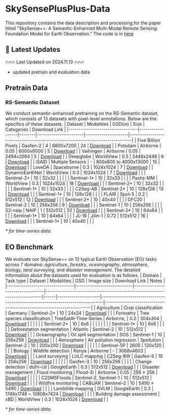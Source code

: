 # SkySensePlusPlus-Data
This repository contains the data description and processing for the paper titled "SkySense++: A Semantic-Enhanced Multi-Modal Remote Sensing Foundation Model for Earth Observation." The code is in [here](https://github.com/kang-wu/SkySensePlusPlus)
## 📢 Latest Updates
🔥🔥🔥 Last Updated on 2024.11.13 🔥🔥🔥
- updated pretrain and evaluation data

## Pretrain Data
### RS-Semantic Dataset
We conduct semantic-enhanced pretraining on the RS-Semantic dataset, which consists of 13 datasets with pixel-level annotations. Below are the specifics of these datasets.
| Dataset                          | Modalities       | GSD(m) | Size                  | Categories          | Download Link                                                                 |
|----------------------------------|------------------|--------|-----------------------|---------------------|-------------------------------------------------------------------------------|
| Five Billion Pixels              | Gaofen-2         | 4      | 6800x7200             | 24                  | [Download](https://x-ytong.github.io/project/Five-Billion-Pixels.html)                   |
| Potsdam                          | Airborne         | 0.05   | 6000x6000             | 5                   | [Download](https://www.isprs.org/education/benchmarks/UrbanSemLab/2d-sem-label-potsdam.aspx)                               |
| Vaihingen                        | Airborne         | 0.05   | 2494x2064             | 5                   | [Download](https://www.isprs.org/education/benchmarks/UrbanSemLab/2d-sem-label-vaihingen.aspx)                            |
| Deepglobe                        | WorldView        | 0.5    | 2448x2448             | 6                   | [Download](https://www.kaggle.com/datasets/balraj98/deepglobe-land-cover-classification-dataset)                            |
| iSAID                            | Multiple Sensors | -      | 800x800 to 4000x13000 | 15                  | [Download](https://captain-whu.github.io/iSAID/index.html)                                 |
| LoveDA                           | Spaceborne       | 0.3    | 1024x1024             | 7                   | [Download](https://github.com/Junjue-Wang/LoveDA)                              |
| DynamicEarthNet                  | WorldView        | 0.3    | 1024x1024             | 7                   | [Download](https://github.com/aysim/dynnet)                     |
|                                  | Sentinel-2*      | 10     | 32x32                 |                     |                                                                               |
|                                  | Sentinel-1*      | 10     | 32x33                 |                     |                                                                               |
| Pastis-MM                        | WorldView        | 0.3    | 1024x1024             | 18                  | [Download](https://github.com/VSainteuf/pastis-benchmark)                           |
|                                  | Sentinel-2*      | 10     | 32x32                 |                     |                                                                               |
|                                  | Sentinel-1*      | 10     | 32x33                 |                     |                                                                               |
| C2Seg-AB                         | Sentinel-2*      | 10     | 128x128               | 13                  | [Download](https://github.com/danfenghong/RSE_Cross-city)                              |
|                                  | Sentinel-1*      | 10     | 128x128               |                     |                                                                               |
| FLAIR                            | Spot-5           | 0.2    | 512x512               | 12                  | [Download](https://github.com/IGNF/FLAIR-2)                          |
|                                  | Sentinel-2*      | 10     | 40x40                 |                     |                                                                               |
| DFC20                            | Sentinel-2       | 10     | 256x256               | 9                   | [Download](https://ieee-dataport.org/competitions/2020-ieee-grss-data-fusion-contest)                            |
|                                  | Sentinel-1       | 10     | 256x256               |                     |                                                                               |
| S2-naip                          | NAIP             | 1      | 512x512               | 32                  | [Download](https://huggingface.co/datasets/allenai/s2-naip)                               |
|                                  | Sentinel-2*      | 10     | 64x64                 |                     |                                                                               |
|                                  | Sentinel-1*      | 10     | 64x64                 |                     |                                                                               |
| JL-16                            | Jilin-1          | 0.72   | 512x512               | 16                  | [Download]()                                 |
|                                  | Sentinel-1*      | 10     | 40x40                 |                     |                                                                               |

*\* for time-series data.*
## EO Benchmark
We evaluate our SkySense++ on 12 typical Earth Observation (EO) tasks across 7 domains: *agriculture*, *forestry*, *oceanography*, *atmosphere*, *biology*, *land surveying*, and *disaster management*. The detailed information about the datasets used for evaluation is as follows.
| Domain                          | Task type                  | Dataset                          | Modalities                                                                 | GSD  | Image size          | Download Link                                                                 | Notes                                                                 |
|---------------------------------|----------------------------|----------------------------------|----------------------------------------------------------------------------|------|---------------------|-------------------------------------------------------------------------------|-----------------------------------------------------------------------|
| Agriculture                     | Crop classification        | Germany                          | Sentinel-2*                                                                | 10   | 24x24               | [Download](https://github.com/michaeltrs/DeepSatModels/tree/main/data)                               |                                                                       |
| Foresetry                       | Tree species classification | TreeSatAI-Time-Series            | Airborne,                                          | 0.2  | 304x304             | [Download](http://example.com/download/treesatai-time-series)                |                                                                       |
|                                 |                            |                                  | Sentinel-2*                                                                | 10   | 6x6                 |         |      |                                                                       |
|                                 |                            |                                  | Sentinel-1*                                                                | 10   | 6x6                 |         |                                                                       |
|                                 | Deforestation segmentation | Atlantic                         | Sentinel-2                                                                 | 10   | 512x512             | [Download](https://github.com/davej23/attention-mechanism-unet)                    |                                                                       |
| Oceanography                    | Oil spill segmentation     | SOS                              | Sentinel-1                                                                 | 10   | 256x256             | [Download](https://grzy.cug.edu.cn/zhuqiqi/en/yjgk/32384/list/index.htm)                                 |                                                                       |
| Atmosphere                      | Air pollution regression   | 3pollution                       | Sentinel-2                                             | 10   | 200x200             | [Download](https://github.com/CoDIS-Lab/AQNet)                           |                                                                       |
|                                 |                            |                                  | Sentinel-5P                                                                | 2600 | 120x120             |               |                                                                       |
| Biology                         | Wildlife detection         | Kenya                            | Airborne                                                                   | -    | 3068x4603           | [Download](https://data.4tu.nl/articles/_/12713903/1)                                |                                                                       |
| Land surveying                  | LULC mapping               | C2Seg-BW                         | Gaofen-6                                                      | 10   | 256x256             | [Download](https://github.com/danfenghong/RSE_Cross-city)                             |                                                                       |
|                                 |                            |                                  | Gaofen-3                                                                   | 10   | 256x256             |                   |                                                                       |
|                                 | Change detection           | dsifn-cd                         | GoogleEarth                                                                | 0.3  | 512x512             | [Download](https://github.com/GeoZcx/A-deeply-supervised-image-fusion-network-for-change-detection-in-remote-sensing-images/tree/master/dataset)                      |                                                                       |
| Disaster management             | Flood monitoring           | Flood-3i                         | Airborne                                                                   | 0.05 | 256 × 256           | [Download](https://drive.google.com/drive/folders/1FMAKf2sszoFKjq0UrUmSLnJDbwQSpfxR)                           |                                                                       |
|                                 |                            | C2SMSFloods                      | Sentinel-2, Sentinel-1                                                     | 10   | 512x512             | [Download](https://beta.source.coop/c2sms/)                         |                                                                       |
|                                 | Wildfire monitoring        | CABUAR                           | Sentinel-2                                                                 | 10   | 5490 × 5490         | [Download](https://github.com/DarthReca/CaBuAr)                               |                                                                       |
|                                 | Landslide mapping          | GVLM                             | GoogleEarth                                                                | 0.3  | 1748x1748 ~ 10808x7424 | [Download](https://github.com/zxk688/GVLM)                                 |                                                                       |
|                                 | Building damage assessment | xBD                              | WorldView                                                                  | 0.3  | 1024x1024           | [Download](https://xview2.org/)                                   |                                                                       |

*\* for time-series data.*
